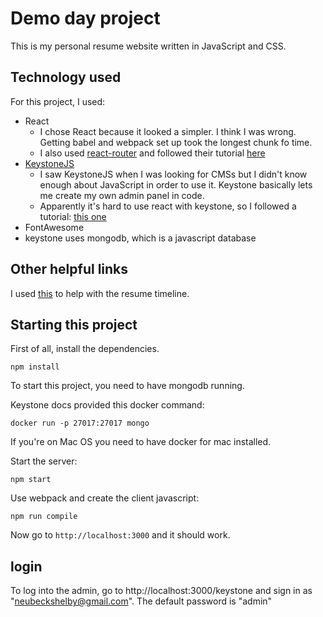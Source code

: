 # Demo day project

This is my personal resume website written in JavaScript and CSS.

## Technology used

For this project, I used:

* React
  * I chose React because it looked a simpler. I think I was wrong. Getting babel and webpack set up took the longest chunk fo time.
  * I also used [react-router](https://reacttraining.com/react-router/web/guides/philosophy) and followed their tutorial [here](https://reacttraining.com/react-router/web/example/basic)
* [KeystoneJS](https://keystonejs.com/)
  * I saw KeystoneJS when I was looking for CMSs but I didn't know enough about JavaScript in order to use it. Keystone basically lets me create my own admin panel in code.
  * Apparently it's hard to use react with keystone, so I followed a tutorial: [this one](https://medium.com/@victor36max/how-to-build-a-react-driven-blog-with-next-js-and-keystonejs-cae3cd9fb804)
* FontAwesome
* keystone uses mongodb, which is a javascript database

## Other helpful links

I used [this](https://www.w3schools.com/howto/tryit.asp?filename=tryhow_css_timeline) to help with the resume timeline.

## Starting this project

First of all, install the dependencies.

```
npm install
```

To start this project, you need to have mongodb running.

Keystone docs provided this docker command:

```
docker run -p 27017:27017 mongo
```

If you're on Mac OS you need to have docker for mac installed.

Start the server:

```
npm start
```

Use webpack and create the client javascript:

```
npm run compile
```

Now go to `http://localhost:3000` and it should work.

## login

To log into the admin, go to http://localhost:3000/keystone and sign in as "neubeckshelby@gmail.com". The default password is "admin"
